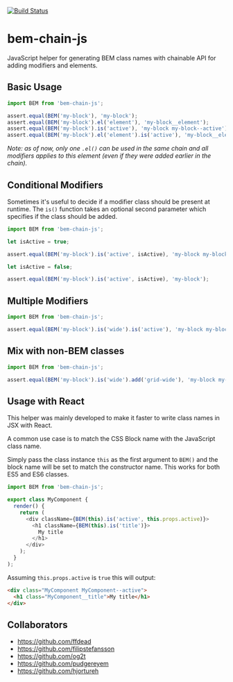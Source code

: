 
[![Build Status](https://travis-ci.org/14islands/bem-chain-js.svg?branch=master)](https://travis-ci.org/14islands/bem-chain-js)

# bem-chain-js
JavaScript helper for generating BEM class names with chainable API for adding modifiers and elements.


## Basic Usage

```javascript
import BEM from 'bem-chain-js';

assert.equal(BEM('my-block'), 'my-block');
assert.equal(BEM('my-block').el('element'), 'my-block__element');
assert.equal(BEM('my-block').is('active'), 'my-block my-block--active');
assert.equal(BEM('my-block').el('element').is('active'), 'my-block__element my-block__element--active');
```

*Note: as of now, only one `.el()` can be used in the same chain and all modifiers applies to this element (even if they were added earlier in the chain).*


## Conditional Modifiers

Sometimes it's useful to decide if a modifier class should be present at runtime. The `is()` function takes an optional second parameter which specifies if the class should be added.

```javascript
import BEM from 'bem-chain-js';

let isActive = true;

assert.equal(BEM('my-block').is('active', isActive), 'my-block my-block--active');

let isActive = false;

assert.equal(BEM('my-block').is('active', isActive), 'my-block');
```


## Multiple Modifiers

```javascript
import BEM from 'bem-chain-js';

assert.equal(BEM('my-block').is('wide').is('active'), 'my-block my-block--wide my-block--active');
```


## Mix with non-BEM classes

```javascript
import BEM from 'bem-chain-js';

assert.equal(BEM('my-block').is('wide').add('grid-wide'), 'my-block my-block--wide grid-wide');
```


## Usage with React

This helper was mainly developed to make it faster to write class names in JSX with React.

A common use case is to match the CSS Block name with the JavaScript class name. 

Simply pass the class instance `this` as the first argument to `BEM()` and the block name will be set to match the constructor name. This works for both ES5 and ES6 classes.

```javascript
import BEM from 'bem-chain-js';

export class MyComponent {
  render() {
    return (
      <div className={BEM(this).is('active', this.props.active)}>
        <h1 className={BEM(this).is('title')}>
          My title
        </h1>
      </div>
    );
  }
);
```

Assuming `this.props.active` is `true` this will output:

```html
<div class="MyComponent MyComponent--active">
  <h1 class="MyComponent__title">My title</h1>
</div>
```


## Collaborators

* https://github.com/ffdead
* https://github.com/filipstefansson
* https://github.com/og2t
* https://github.com/pudgereyem
* https://github.com/hjortureh
